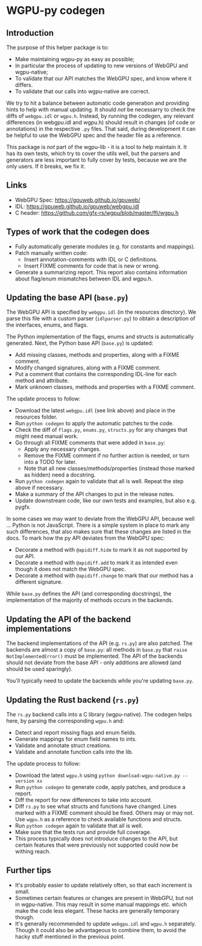 # WGPU-py codegen

## Introduction

The purpose of this helper package is to:

* Make maintaining wgpu-py as easy as possible;
* In particular the process of updating to new versions of WebGPU and wgpu-native;
* To validate that our API matches the WebGPU spec, and know where it differs.
* To validate that our calls into wgpu-native are correct.

We try to hit a balance between automatic code generation and providing
hints to help with manual updating. It should *not* be necessarry to
check the diffs of `webgpu.idl` or `wgpu.h`. Instead, by running the
codegen, any relevant differences (in webgpu.idl and wgpu.h) should
result in changes (of code or annotations) in the respective `.py`
files. That said, during development it can be helpful to use the WebGPU
spec and the header file as a reference.

This package is *not* part of the wgpu-lib - it is a tool to help
maintain it. It has its own tests, which try to cover the utils well,
but the parsers and generators are less important to fully cover by
tests, because we are the only users. If it breaks, we fix it.


## Links

* WebGPU Spec: https://gpuweb.github.io/gpuweb/
* IDL: https://gpuweb.github.io/gpuweb/webgpu.idl
* C header: https://github.com/gfx-rs/wgpu/blob/master/ffi/wgpu.h


## Types of work that the codegen does

* Fully automatically generate modules (e.g. for constants and mappings).
* Patch manually written code:
    * Insert annotation-comments with IDL or C definitions.
    * Insert FIXME comments for code that is new or wrong.
* Generate a summarizing report. This report also contains information about
  flag/enum mismatches between IDL and wgpu.h.


## Updating the base API (`base.py`)

The WebGPU API is specified by `webgpu.idl` (in the resources directory).
We parse this file with a custom parser (`idlparser.py`) to obtain a description
of the interfaces, enums, and flags.

The Python implementation of the flags, enums and structs is automatically generated.
Next, the Python base API (`base.py`) is updated:

* Add missing classes, methods and properties, along with a FIXME comment.
* Modify changed signatures, along with a FIXME comment.
* Put a comment that contains the corresponding IDL-line for each method and attribute.
* Mark unknown classes, methods and properties with a FIXME comment.

The update process to follow:

* Download the latest `webgpu.idl` (see link above) and place in the resources folder.
* Run `python codegen` to apply the automatic patches to the code.
* Check the diff of `flags.py`, `enums.py`, `structs.py` for any changes that might need manual work.
* Go through all FIXME comments that were added in `base.py`:
    * Apply any necessary changes.
    * Remove the FIXME comment if no further action is needed, or turn into a TODO for later.
    * Note that all new classes/methods/properties (instead those marked as hidden) need a docstring.
* Run `python codegen` again to validate that all is well. Repeat the step above if necessary.
* Make a summary of the API changes to put in the release notes.
* Update downstream code, like our own tests and examples, but also e.g. pygfx.

In some cases we may want to deviate from the WebGPU API, because well ...
Python is not JavaScript. There is a simple system in place to mark any
such differences, that also makes sure that these changes are listed
in the docs. To mark how the py API deviates from the WebGPU spec:

* Decorate a method with `@apidiff.hide` to mark it as not supported by our API.
* Decorate a method with `@apidiff.add` to mark it as intended even though it does not
  match the WebGPU spec.
* Decorate a method with `@apidiff.change` to mark that our method has a different signature.

While `base.py` defines the API (and corresponding docstrings), the implementation
of the majority of methods occurs in the backends.


## Updating the API of the backend implementations

The backend implementations of the API (e.g. `rs.py`) are also patched.
The backends are almost a copy of `base.py`: all methods in `base.py`
that `raise NotImplementedError()` must be implemented.
 The API of the backends should not
deviate from the base API - only additions are allowed (and should be
used sparingly).

You'll typically need to update the backends while you're updating `base.py`.


## Updating the Rust backend (`rs.py`)

The `rs.py` backend calls into a C library (wgpu-native). The codegen
helps here, by parsing the corresponding `wgpu.h` and:

* Detect and report missing flags and enum fields.
* Generate mappings for enum field names to ints.
* Validate and annotate struct creations.
* Validate and annotate function calls into the lib.

The update process to follow:

* Download the latest `wgpu.h` using `python download-wgpu-native.py --version xx`
* Run `python codegen` to generate code, apply patches, and produce a report.
* Diff the report for new differences to take into account.
* Diff `rs.py` to see what structs and functions have changed. Lines
  marked with a FIXME comment should be fixed. Others may or may not.
  Use `wgpu.h` as a reference to check available functions and structs.
* Run `python codegen` again to validate that all is well.
* Make sure that the tests run and provide full coverage.
* This process typically does not introduce changes to the API, but certain
  features that were previously not supported could now be withing reach.


## Further tips

* It's probably easier to update relatively often, so that each
  increment is small.
* Sometimes certain features or changes are present in WebGPU, but not
  in wgpu-native. This may result in some manual mappings etc. which
  make the code less elegant. These hacks are generally temporary
  though.
* It's generally recommended to update `webgpu.idl` and `wgpu.h`
  separately. Though it could also be advantageous to combine them, to
  avoid the hacky stuff mentioned in the previous point.
